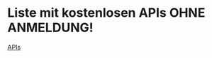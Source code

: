 # Liste mit kostenlosen APIs OHNE ANMELDUNG!

[APIs](https://mixedanalytics.com/blog/list-actually-free-open-no-auth-needed-apis/)
